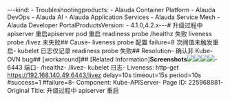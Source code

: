 ---kind:   - Troubleshootingproducts:    - Alauda Container Platform   - Alauda DevOps   - Alauda AI   - Alauda Application Services   - Alauda Service Mesh   - Alauda Developer PortalProductsVersion:   - 4.1.0,4.2.x---<!-- A type of document that involves encountering a fault, diag...it, performing root cause analysis, and providing solutions. --># 升级过程中 apiserver 重启apiserver pod 重启 readiness probe /healthz 失败 liveness probe /livez 未失败## Cause- liveness probe 配置 failure=8 次阈值未触发重启- kubelet 日志仅记录 readiness probe 失败## Resolution- 确认非 Kube-OVN bug## [workaround]## [Related Information]**Screenshots**![](assets/sheng-ji-guo-cheng-zhong-apiserver-zhong-qi/image-2024-8-5_15-56-15.png)![](assets/sheng-ji-guo-cheng-zhong-apiserver-zhong-qi/image-2024-8-5_15-56-38.png)![](assets/sheng-ji-guo-cheng-zhong-apiserver-zhong-qi/image-2024-8-5_15-58-34.png)![](assets/sheng-ji-guo-cheng-zhong-apiserver-zhong-qi/image-2024-8-5_15-59-24.png)- 6443 端口- /healthz- /livez- kubelet 日志- Liveness: http-get https://192.168.140.49:6443/livez delay=10s timeout=15s period=10s #success=1 #failure=8- Component: Kube-APIServer- Page ID: 225968881- Original Title: 升级过程中 apiserver 重启